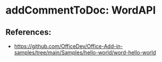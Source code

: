 # addCommentToDoc: WordAPI

## References:
* https://github.com/OfficeDev/Office-Add-in-samples/tree/main/Samples/hello-world/word-hello-world